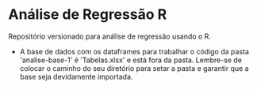# Análise de Regressão R
 Repositório versionado para análise de regressão usando o R.

- A base de dados com os dataframes para trabalhar o código da pasta 'analise-base-1' é 'Tabelas.xlsx' e está fora da pasta. Lembre-se de colocar o caminho do seu diretório para setar a pasta e garantir que a base seja devidamente importada.
